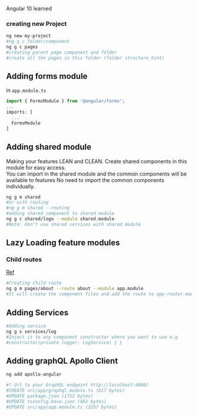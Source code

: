Angular 10 learned


### creating new Project
```bash
ng new my-project
#ng g c folder/component 
ng g c pages 
#creating parent page component and folder
#create all the pages in this folder (folder structure hint)
```
## Adding forms module
in `app.module.ts`
```javascript
import { FormsModule } from '@angular/forms';
...
imports: [
  ...
  FormsModule
]
```
## Adding shared module
Making your features LEAN and CLEAN.
Create shared components in this module for easy access.  
You can import in the shared module and the common components will be available to features
No need to import the common components individually.

```bash
ng g m shared
#or with routing
#ng g m shared --routing
#adding shared component to shared module
ng g c shared/logo --module shared.module 
#Note: don't use shared services with shared module

```

## Lazy Loading feature modules
### Child routes 
[Ref](https://angular.io/guide/lazy-loading-ngmodules)
```bash
#Creating child route
ng g m pages/about --route about --module app.module 
#It will create the component files and add the route to app-router.module.ts
```
## Adding Services
```bash
#Adding service
ng g s services/log
#Inject it to any component constructor where you want to use e.g
#constructor(private logger: LogService) { }
```

## Adding graphQL Apollo Client
```bash
ng add apollo-angular 

#? Url to your GraphQL endpoint http://localhost:4000/
#CREATE src/app/graphql.module.ts (617 bytes)
#UPDATE package.json (1722 bytes)
#UPDATE tsconfig.base.json (482 bytes)
#UPDATE src/app/app.module.ts (3257 bytes)

```
